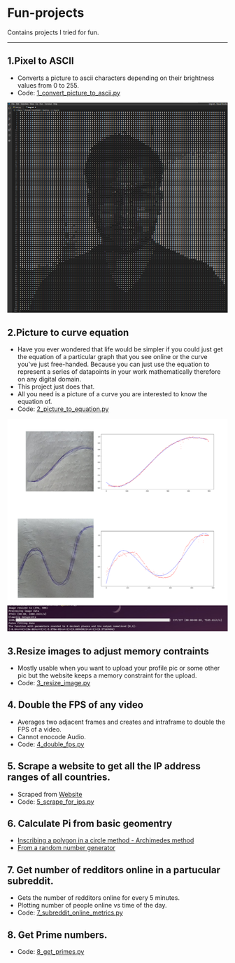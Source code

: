# Fun-projects
Contains projects I tried for fun.
___

## 1.Pixel to ASCII<br>
- Converts a picture to ascii characters depending on their brightness values from 0 to 255.
- Code: [1_convert_picture_to_ascii.py](./1_convert_picture_to_ascii.py)

![ascii](./images/ascii_me.png)

## 2.Picture to curve equation <br>
- Have you ever wondered that life would be simpler if you could just get the equation of a particular graph that you see online or the curve you've just free-handed. Because you can just use the equation to represent a series of datapoints in your work mathematically therefore on any digital domain. 
- This project just does that.
- All you need is a picture of a curve you are interested to know the equation of.
- Code: [2_picture_to_equation.py](./2_picture_to_equation.py)

![picture to mathematical equation](./images/curve_fit.png)
![Example output of the curve fit equation](./images/curve_fit2.png)

## 3.Resize images to adjust memory contraints <br>
- Mostly usable when you want to upload your profile pic or some other pic but the website keeps a memory constraint for the upload.
- Code: [3_resize_image.py](./3_resize_image.py)

## 4. Double the FPS of any video <br>
- Averages two adjacent frames and creates and intraframe to double the FPS of a video.
- Cannot enocode Audio.
- Code: [4_double_fps.py](./4_double_fps.py)

## 5. Scrape a website to get all the IP address ranges of all countries. <br>
- Scraped from [Website](https://lite.ip2location.com/ip-address-ranges-by-country)
- Code: [5_scrape_for_ips.py](./5_scrape_for_ips.py)

## 6. Calculate Pi from basic geomentry <br>
- [Inscribing a polygon in a circle method - Archimedes method](./6_1_pi_sin.py)
- [From a random number generator](./6_2_pi_random_circle.py)

## 7. Get number of redditors online in a partucular subreddit. <br>
- Gets the number of redditors online for every 5 minutes.
- Plotting number of people online vs time of the day.
- Code: [7_subreddit_online_metrics.py](./7_subreddit_online_metrics.py)

## 8. Get Prime numbers. <br>
- Code: [8_get_primes.py](./get_primes.py)


